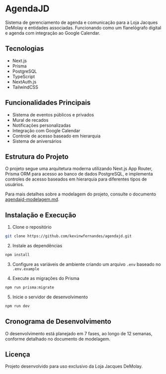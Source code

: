# AgendaJD

Sistema de gerenciamento de agenda e comunicação para a Loja Jacques DeMolay e entidades associadas. Funcionando como um flanelógrafo digital e agenda com integração ao Google Calendar.

## Tecnologias

- Next.js
- Prisma
- PostgreSQL
- TypeScript
- NextAuth.js
- TailwindCSS

## Funcionalidades Principais

- Sistema de eventos públicos e privados
- Mural de recados
- Notificações personalizadas
- Integração com Google Calendar
- Controle de acesso baseado em hierarquia
- Sistema de aniversários

## Estrutura do Projeto

O projeto segue uma arquitetura moderna utilizando Next.js App Router, Prisma ORM para acesso ao banco de dados PostgreSQL, e implementa controles de acesso baseados em hierarquia para diferentes tipos de usuários.

Para mais detalhes sobre a modelagem do projeto, consulte o documento [agendajd-modelagem.md](agendajd-modelagem.md).

## Instalação e Execução

1. Clone o repositório
```bash
git clone https://github.com/kevinwfernandes/agendajd.git
```

2. Instale as dependências
```bash
npm install
```

3. Configure as variáveis de ambiente criando um arquivo `.env` baseado no `.env.example`

4. Execute as migrações do Prisma
```bash
npm run prisma:migrate
```

5. Inicie o servidor de desenvolvimento
```bash
npm run dev
```

## Cronograma de Desenvolvimento

O desenvolvimento está planejado em 7 fases, ao longo de 12 semanas, conforme detalhado no documento de modelagem.

## Licença

Projeto desenvolvido para uso exclusivo da Loja Jacques DeMolay.
